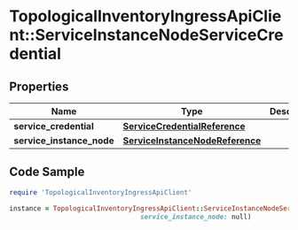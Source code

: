 # TopologicalInventoryIngressApiClient::ServiceInstanceNodeServiceCredential

## Properties

Name | Type | Description | Notes
------------ | ------------- | ------------- | -------------
**service_credential** | [**ServiceCredentialReference**](ServiceCredentialReference.md) |  | 
**service_instance_node** | [**ServiceInstanceNodeReference**](ServiceInstanceNodeReference.md) |  | 

## Code Sample

```ruby
require 'TopologicalInventoryIngressApiClient'

instance = TopologicalInventoryIngressApiClient::ServiceInstanceNodeServiceCredential.new(service_credential: null,
                                 service_instance_node: null)
```


